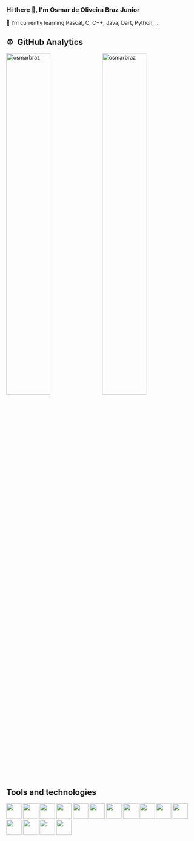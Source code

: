 ### Hi there 👋, I'm Osmar de Oliveira Braz Junior

🌱 I’m currently learning Pascal, C, C++, Java, Dart, Python, ...

<!--
**osmarbraz/osmarbraz** is a ✨ _special_ ✨ repository because its `README.md` (this file) appears on your GitHub profile.

Here are some ideas to get you started:

- 🔭 I’m currently working on ...
- 👯 I’m looking to collaborate on ...
- 🤔 I’m looking for help with ...
- 💬 Ask me about ...
- 📫 How to reach me: ...
- 😄 Pronouns: ...
- ⚡ Fun fact: ...
-->

## ⚙️ &nbsp;GitHub Analytics

<p>
    <img align="left" width="48%" src="https://github-readme-stats.vercel.app/api?username=osmarbraz&show_icons=true&locale=en&theme=dark" alt="osmarbraz" />
    &nbsp;
    <img align="rigth" width="48%" src="https://github-readme-stats.vercel.app/api/top-langs?username=osmarbraz&show_icons=true&locale=en&layout=compact&langs_count=7&theme=dark" alt="osmarbraz" />
    
</p>

&nbsp;

## Tools and technologies
<!-- Link para os icones: https://devicon.dev/ -->
<p>
    <img src="https://cdn.jsdelivr.net/gh/devicons/devicon/icons/windows8/windows8-original.svg" width="40" height="40"/> 
    <img src="https://cdn.jsdelivr.net/gh/devicons/devicon/icons/msdos/msdos-original.svg" width="40" height="40"/> 
    <img src="https://cdn.jsdelivr.net/gh/devicons/devicon/icons/linux/linux-original.svg" width="40" height="40"/> 
    <img src="https://cdn.jsdelivr.net/gh/devicons/devicon/icons/java/java-original-wordmark.svg" width="40" height="40"/> 
    <img src="https://cdn.jsdelivr.net/gh/devicons/devicon/icons/python/python-plain-wordmark.svg" width="40" height="40"/> 
    <img src="https://cdn.jsdelivr.net/gh/devicons/devicon/icons/cplusplus/cplusplus-original.svg" width="40" height="40"/>  
    <img src="https://cdn.jsdelivr.net/gh/devicons/devicon/icons/android/android-original-wordmark.svg" width="40" height="40"/> 
    <img src="https://cdn.jsdelivr.net/gh/devicons/devicon/icons/dart/dart-original-wordmark.svg" width="40" height="40"/> 
    <img src="https://cdn.jsdelivr.net/gh/devicons/devicon/icons/arduino/arduino-original-wordmark.svg" width="40" height="40"/>           
    <img src="https://cdn.jsdelivr.net/gh/devicons/devicon/icons/git/git-original.svg" width="40" height="40"/> 
    <img src="https://cdn.jsdelivr.net/gh/devicons/devicon/icons/github/github-original-wordmark.svg" width="40" height="40"/> 
    <img src="https://cdn.jsdelivr.net/gh/devicons/devicon/icons/vscode/vscode-original-wordmark.svg" width="40" height="40"/> 
    <img src="https://cdn.jsdelivr.net/gh/devicons/devicon/icons/androidstudio/androidstudio-original-wordmark.svg" width="40" height="40"/>           
    <img src="https://cdn.jsdelivr.net/gh/devicons/devicon/icons/docker/docker-original-wordmark.svg" width="40" height="40"/> 
    <img src="https://cdn.jsdelivr.net/gh/devicons/devicon/icons/tomcat/tomcat-original-wordmark.svg" width="40" height="40"/>
</p>          
          
          
          
          
          
          
          

          

